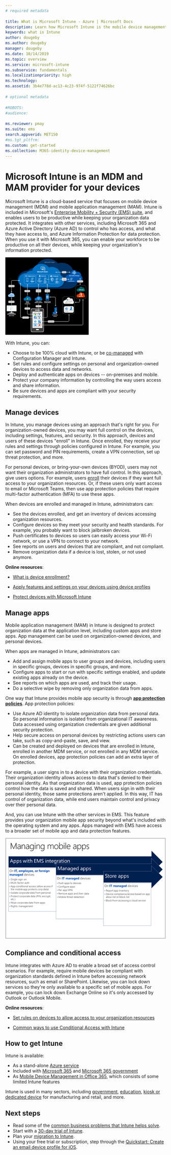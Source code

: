 ```yaml
---
# required metadata

title: What is Microsoft Intune - Azure | Microsoft Docs
description: Learn how Microsoft Intune is the mobile device management (MDM) and mobile app management (MAM) component of the Enterprise Mobility + Security solution and how it helps you protect company data.
keywords: what is Intune
author: dougeby
ms.author: dougeby
manager: dougeby
ms.date: 10/14/2019
ms.topic: overview
ms.service: microsoft-intune
ms.subservice: fundamentals
ms.localizationpriority: high
ms.technology:
ms.assetid: 3b4e778d-ac13-4c23-974f-5122f74626bc

# optional metadata

#ROBOTS:
#audience:

ms.reviewer: pmay
ms.suite: ems
search.appverid: MET150
#ms.tgt_pltfrm:
ms.custom: get-started
ms.collection: M365-identity-device-management
---
```

# Microsoft Intune is an MDM and MAM provider for your devices

Microsoft Intune is a cloud-based service that focuses on mobile device management (MDM) and mobile application management (MAM). Intune is included in Microsoft's [Enterprise Mobility + Security (EMS) suite](https://www.microsoft.com/microsoft-365/enterprise-mobility-security), and enables users to be productive while keeping your organization data protected. It integrates with other services, including Microsoft 365 and Azure Active Directory (Azure AD) to control who has access, and what they have access to, and Azure Information Protection for data protection. When you use it with Microsoft 365, you can enable your workforce to be productive on all their devices, while keeping your organization's information protected.

[![Image of Intune architecture](./media/what-is-intune/intunearch_sm.png )](./media/what-is-intune/intunearchitecture.svg#lightbox)

With Intune, you can:

- Choose to be 100% cloud with Intune, or be [co-managed](https://docs.microsoft.com/configmgr/comanage/overview) with Configuration Manager and Intune.
- Set rules and configure settings on personal and organization-owned devices to access data and networks.
- Deploy and authenticate apps on devices -- on-premises and mobile.
- Protect your company information by controlling the way users access and share information.
- Be sure devices and apps are compliant with your security requirements.

## Manage devices

In Intune, you manage devices using an approach that's right for you. For organization-owned devices, you may want full control on the devices, including settings, features, and security. In this approach, devices and users of these devices "enroll" in Intune. Once enrolled, they receive your rules and settings through policies configured in Intune. For example, you can set password and PIN requirements, create a VPN connection, set up threat protection, and more.

For personal devices, or bring-your-own devices (BYOD), users may not want their organization administrators to have full control. In this approach, give users options. For example, users [enroll](../enrollment/device-enrollment.md) their devices if they want full access to your organization resources. Or, if these users only want access to email or Microsoft Teams, then use app protection policies that require multi-factor authentication (MFA) to use these apps.

When devices are enrolled and managed in Intune, administrators can:

- See the devices enrolled, and get an inventory of devices accessing organization resources.
- Configure devices so they meet your security and health standards. For example, you probably want to block jailbroken devices.
- Push certificates to devices so users can easily access your Wi-Fi network, or use a VPN to connect to your network.
- See reports on users and devices that are compliant, and not compliant.
- Remove organization data if a device is lost, stolen, or not used anymore.

**Online resources**:

- [What is device enrollment?](../enrollment/device-enrollment.md)

- [Apply features and settings on your devices using device profiles](../configuration/device-profiles.md)

- [Protect devices with Microsoft Intune](../protect/device-protect.md)

## Manage apps

Mobile application management (MAM) in Intune is designed to protect organization data at the application level, including custom apps and store apps. App management can be used on organization-owned devices, and personal devices.

When apps are managed in Intune, administrators can:

- Add and assign mobile apps to user groups and devices, including users in specific groups, devices in specific groups, and more.
- Configure apps to start or run with specific settings enabled, and update existing apps already on the device.
- See reports on which apps are used, and track their usage.
- Do a selective wipe by removing only organization data from apps.

One way that Intune provides mobile app security is through **[app protection policies](../apps/app-protection-policy.md)**. App protection policies:

- Use Azure AD identity to isolate organization data from personal data. So personal information is isolated from organizational IT awareness. Data accessed using organization credentials are given additional security protection.
- Help secure access on personal devices by restricting actions users can take, such as copy-and-paste, save, and view.
- Can be created and deployed on devices that are enrolled in Intune, enrolled in another MDM service, or not enrolled in any MDM service. On enrolled devices, app protection policies can add an extra layer of protection.

For example, a user signs in to a device with their organization credentials. Their organization identity allows access to data that's denied to their personal identity. As that organization data is used, app protection policies control how the data is saved and shared. When users sign in with their personal identity, those same protections aren't applied. In this way, IT has control of organization data, while end users maintain control and privacy over their personal data.

And, you can use Intune with the other services in EMS. This feature provides your organization mobile app security beyond what's included with the operating system and any apps. Apps managed with EMS have access to a broader set of mobile app and data protection features.

![Image that shows the levels of app management data security](./media/what-is-intune/managing-mobile-apps.png)

## Compliance and conditional access

Intune integrates with Azure AD to enable a broad set of access control scenarios. For example, require mobile devices be compliant with organization standards defined in Intune before accessing network resources, such as email or SharePoint. Likewise, you can lock down services so they're only available to a specific set of mobile apps. For example, you can lock down Exchange Online so it's only accessed by Outlook or Outlook Mobile.

**Online resources**:

- [Set rules on devices to allow access to your organization resources](../protect/device-compliance-get-started.md)

- [Common ways to use Conditional Access with Intune](../protect/conditional-access-intune-common-ways-use.md)

## How to get Intune

Intune is available:

- As a stand-alone [Azure service](https://go.microsoft.com/fwlink/?linkid=2090973)
- Included with [Microsoft 365](https://www.microsoft.com/microsoft-365/enterprise-mobility-security/microsoft-intune) and [Microsoft 365 government](https://www.microsoft.com/microsoft-365/government)
- As [Mobile Device Management in Office 365](https://support.office.com/article/Set-up-Mobile-Device-Management-MDM-in-Office-365-dd892318-bc44-4eb1-af00-9db5430be3cd), which consists of some limited Intune features

Intune is used in many sectors, including [government](https://docs.microsoft.com/enterprise-mobility-security/solutions/ems-govt-service-description), [education](https://www.microsoft.com/en-us/education/intune), [kiosk or dedicated device](../configuration/kiosk-settings.md) for manufacturing and retail, and more.

## Next steps

- Read some of the [common business problems that Intune helps solve](common-scenarios.md).
- Start with a [30-day trial of Intune](free-trial-sign-up.md).
- Plan your [migration to Intune](migration-guide.md).
- Using your free trial or subscription, step through the [Quickstart: Create an email device profile for iOS](../configuration/quickstart-email-profile.md).
